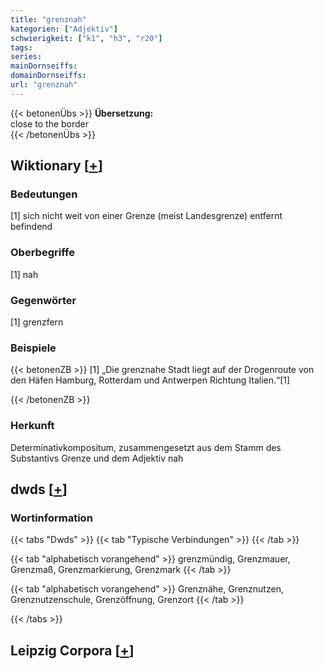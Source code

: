 ```yaml
---
title: "grenznah"
kategorien: ["Adjektiv"]
schwierigkeit: ["k1", "h3", "r20"]
tags:
series:
mainDornseiffs:
domainDornseiffs:
url: "grenznah"
---
```


{{< betonenÜbs >}}
**Übersetzung:**  
close to the border  
{{< /betonenÜbs >}}

## Wiktionary [[+](https://de.wiktionary.org/wiki/grenznah)]

### Bedeutungen
[1] sich nicht weit von einer Grenze (meist Landesgrenze) entfernt befindend  

### Oberbegriffe
[1] nah  

### Gegenwörter
[1] grenzfern  

### Beispiele
{{< betonenZB >}}
[1] „Die grenznahe Stadt liegt auf der Drogenroute von den Häfen Hamburg, Rotterdam und Antwerpen Richtung Italien.“[1]  

{{< /betonenZB >}}
### Herkunft
Determinativkompositum, zusammengesetzt aus dem Stamm des Substantivs Grenze und dem Adjektiv nah  



## dwds [[+](https://www.dwds.de/wb/grenznah)]

### Wortinformation
{{< tabs "Dwds" >}}
{{< tab "Typische Verbindungen" >}}
{{< /tab >}}

{{< tab "alphabetisch vorangehend" >}}
grenzmündig, Grenzmauer, Grenzmaß, Grenzmarkierung, Grenzmark
{{< /tab >}}

{{< tab "alphabetisch vorangehend" >}}
Grenznähe, Grenznutzen, Grenznutzenschule, Grenzöffnung, Grenzort
{{< /tab >}}

{{< /tabs >}}

## Leipzig Corpora [[+](https://corpora.uni-leipzig.de/en/res?word=grenznah&corpusId=deu_newscrawl-public_2018)]

